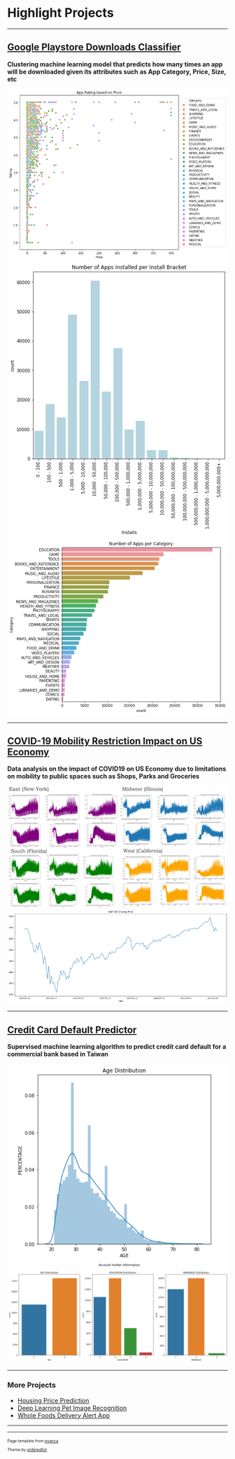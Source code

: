 # Highlight Projects 

---

## [Google Playstore Downloads Classifier](https://github.com/kevin7303/Google-Playstore-Classification-Model)
**Clustering machine learning model that predicts how many times an app will be downloaded given its attributes such as App Category, Price, Size, etc**

<img src="images/App Ratings based on Price and Category.png?raw=true"/>
<img src="images/Apps per bracket.png?raw=true"/>
<img src="images/Apps per category.png?raw=true"/>


---
## [COVID-19 Mobility Restriction Impact on US Economy](https://github.com/kevin7303/COVID-Mobility-and-US-economy)
**Data analysis on the impact of COVID19 on US Economy due to limitations on mobility to public spaces such as Shops, Parks and Groceries**

<img src="images/USA.jfif?raw=true"/>
<img src="images/sp500.png?raw=true"/>


---
## [Credit Card Default Predictor](https://github.com/kevin7303/Credit-Card-Default-Predictor)
**Supervised machine learning algorithm to predict credit card default for a commercial bank based in Taiwan**

<img src="images/Age.PNG?raw=true"/>
<img src="images/attributes.png?raw=true"/>

---

### More Projects

- [Housing Price Prediction](https://github.com/kevin7303/Housing-Price-Prediction-Model)
- [Deep Learning Pet Image Recognition](https://github.com/kevin7303/Deep-Learning---Dogs_Cats)
- [Whole Foods Delivery Alert App](https://github.com/kevin7303/Whole-foods-Delivery-Slot-Alert)

---




---
<p style="font-size:9px">Page template from <a href="https://github.com/evanca/quick-portfolio">evanca</a></p>
<p style="font-size:9px">Theme by <a href="https://github.com/orderedlist">orderedlist</a></p>
<!-- Remove above link if you don't want to attibute -->

